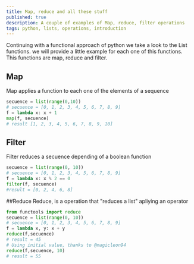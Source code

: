 ```yaml
---
title: Map, reduce and all these stuff
published: true 
description: A couple of examples of Map, reduce, filter operations
tags: python, lists, operations, introduction
---
```


Continuing with a functional approach of python we take a look to the List functions. we will provide a little example for each one of this functions. This functions  are map, reduce and filter.
## Map

Map applies a function to each one of the elements of a sequence

```python
secuence = list(range(0,10))
# secuence = [0, 1, 2, 3, 4, 5, 6, 7, 8, 9]
f = lambda x: x + 1
map(f, secuence)
# result [1, 2, 3, 4, 5, 6, 7, 8, 9, 10]
```

 
## Filter
Filter reduces a secuence depending of a boolean function

```python
secuence = list(range(0, 10))
# secuence = [0, 1, 2, 3, 4, 5, 6, 7, 8, 9]
f = lambda x: x % 2 == 0
filter(f, secuence)
#result = [0, 2, 4, 6, 8]
```

##Reduce
Reduce,  is a operation that "reduces a list"  apliying an operator

```python
from functools import reduce
secuence = list(range(0, 10))
# secuence = [0, 1, 2, 3, 4, 5, 6, 7, 8, 9]
f = lambda x, y: x + y
reduce(f,secuence)
# result = 45
# Using initial value, thanks to @magicleon94
reduce(f,secuence, 10)
# result = 55

```